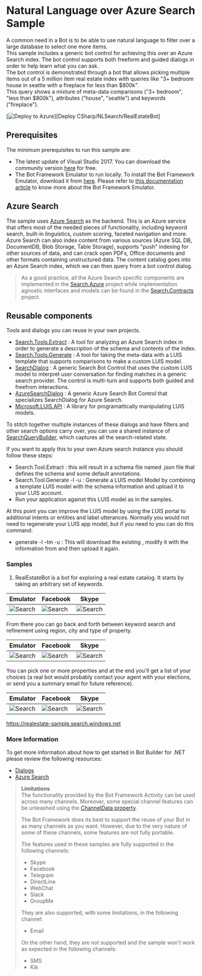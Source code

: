 # Natural Language over Azure Search Sample
A common need in a Bot is to be able to use natural language to filter over a large database to select one more items.  
This sample includes a generic bot control for achieving this over an Azure Search index. The bot control supports both freeform and guided dialogs in order to help learn what you can ask.  
The bot control is demonstrated through a bot that allows picking multiple items out of a 5 million item real estate index with queries like "3+ bedroom house in seattle with a fireplace for less than $800k".  
This query shows a mixture of meta-data comparisons ("3+ bedroom", "less than $800k"), attributes ("house", "seattle") and keywords ("fireplace").

[![Deploy to Azure][Deploy Button]][Deploy CSharp/NLSearch/RealEstateBot]

[Deploy Button]: https://azuredeploy.net/deploybutton.png
[Deploy CSharp/Search/RealEstateBot]: https://azuredeploy.net?repository=https://github.com/microsoft/BotBuilder-Samples/tree/master/CSharp/demo-NLSearch/RealEstateBot

## Prerequisites

The minimum prerequisites to run this sample are:
* The latest update of Visual Studio 2017. You can download the community version [here](http://www.visualstudio.com) for free.
* The Bot Framework Emulator to run locally. To install the Bot Framework Emulator, download it from [here](https://aka.ms/bf-bc-emulator). Please refer to [this documentation article](https://docs.botframework.com/en-us/csharp/builder/sdkreference/gettingstarted.html#emulator) to know more about the Bot Framework Emulator.

## Azure Search

The sample uses [Azure Search](https://azure.microsoft.com/en-us/services/search/) as the backend. This is an Azure service that offers most of the needed pieces of functionality, including keyword search, built-in linguistics, custom scoring, faceted navigation and more. 
Azure Search can also index content from various sources (Azure SQL DB, DocumentDB, Blob Storage, Table Storage), supports "push" indexing for other sources of data, and can crack open PDFs, Office documents and other formats containing unstructured data. 
The content catalog goes into an Azure Search index, which we can then query from a bot control dialog.

> As a good practice, all the Azure Search specific components are implemented in the [Search.Azure](Search.Azure/) project while implementation agnostic interfaces and models can be found in the [Search.Contracts](Search.Contracts/)  project.

## Reusable components
Tools and dialogs you can reuse in your own projects.
* [Search.Tools.Extract](Core\Search.Tools.Extract\Readme.md) : A tool for analyzing an Azure Search index in order to generate a description of the schema and contents of the index.
* [Search.Tools.Generate](Core\Search.Tools.Generate\Readme.md) : A tool for taking the meta-data with a LUIS template that supports comparisons to make a custom LUIS model.
* [SearchDialog](Core\Search.Dialogs\SearchDialog.cs) : A generic Search Bot Control that uses the custom LUIS model to interpret user conversation for finding matches in a generic search provider.  The control is multi-turn and supports both guided and freefrom interactions.
* [AzureSearchDialog](Core\Search.Dialogs\AzureSearchDialog.cs) : A generic Azure Search Bot Control that specializes SearchDialog for Azure Search.
* [Microsoft.LUIS.API](Core\Microsoft.LUIS.API) : A library for programattically manipulating LUIS models.

To stitch together multiple instances of these dialogs and have filters and other search options carry over, you can use a shared instance of [SearchQueryBuilder](Search.Contracts/Models/SearchQueryBuilder.cs), which captures all the search-related state.

If you want to apply this to your own Azure search instance you should follow these steps:
* Search.Tool.Extract <searchServiceName> <searchIndexName> <searchAdminKey> : this will result in a schema file named <searchIndexName>.json file that defines the schema and some default annotations.
* Search.Tool.Generate <schemaFile> -l <LUIS Subscription Key> -u : Generate a LUIS model <schemaFilename>Model by combining a template LUIS model with the schema information and upload it to your LUIS account.
* Run your application against this LUIS model as in the samples.

At this point you can improve the LUIS model by using the LUIS portal to additional intents or entities and label utterances.  Normally you would not need to regenerate your LUIS
app model, but if you need to you can do this command:
* generate <schemaFile> -l <LUIS Subscription Key> -tm <LUIS Model Name> -u : This will download the existing <LUIS Model name>, modify it with the information from <schemaFile> and then upload it again.

### Samples

1. RealEstateBot is a bot for exploring a real estate catalog. 
  It starts by taking an arbitrary set of keywords.
  
  | Emulator | Facebook | Skype |
  |----------|-------|----------|
  |![Search](images/realstate-keywords-emulator.png)|![Search](images/realstate-keywords-facebook.png)|![Search](images/realstate-keywords-skype.png)|
  
  From there you can go back and forth between keyword search and refinement using region, city and type of property.
  
  | Emulator | Facebook | Skype |
  |----------|-------|----------|
  |![Search](images/realstate-refine-emulator.png)|![Search](images/realstate-refine-facebook.png)|![Search](images/realstate-refine-skype.png)|

  You can pick one or more properties and at the end you'll get a list of your choices (a real bot would probably contact your agent with your elections, or send you a summary email for future reference).
  
  | Emulator | Facebook | Skype |
  |----------|-------|----------|
  |![Search](images/realstate-pick-emulator.png)|![Search](images/realstate-pick-facebook.png)|![Search](images/realstate-pick-skype.png)|

  https://realestate-sample.search.windows.net

### More Information

To get more information about how to get started in Bot Builder for .NET please review the following resources:

* [Dialogs](https://docs.botframework.com/en-us/csharp/builder/sdkreference/dialogs.html)
* [Azure Search](https://azure.microsoft.com/en-us/services/search/)

> **Limitations**  
> The functionality provided by the Bot Framework Activity can be used across many channels. Moreover, some special channel features can be unleashed using the [ChannelData property](https://docs.botframework.com/en-us/csharp/builder/sdkreference/channels.html).
> 
> The Bot Framework does its best to support the reuse of your Bot in as many channels as you want. However, due to the very nature of some of these channels, some features are not fully portable.
> 
> The features used in these samples are fully supported in the following channels:
> - Skype
> - Facebook
> - Telegram
> - DirectLine
> - WebChat
> - Slack
> - GroupMe
> 
> They are also supported, with some limitations, in the following channel:
> - Email
> 
> On the other hand, they are not supported and the sample won't work as expected in the following channels:
> - SMS
> - Kik
